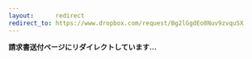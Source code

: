 ```yaml
---
layout:      redirect
redirect_to: https://www.dropbox.com/request/Bg2lGgdEo8Nuv9zvquSX
---
```


**請求書送付ページにリダイレクトしています...**
